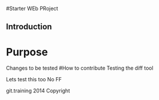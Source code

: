 #Starter WEb PRoject
## Introduction
# Purpose
Changes to be tested
#How to contribute
Testing the diff tool

Lets test this too
No FF


git.training 2014 Copyright